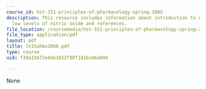 ```yaml
---
course_id: hst-151-principles-of-pharmacology-spring-2005
description: This resource includes information about introduction to effects of inhaling
  low levels of nitric oxide and references.
file_location: /coursemedia/hst-151-principles-of-pharmacology-spring-2005/f30a15672e0de1652f98f1d1bcb6a60d_ln15ahms2066.pdf
file_type: application/pdf
layout: pdf
title: ln15ahms2066.pdf
type: course
uid: f30a15672e0de1652f98f1d1bcb6a60d

---
```

None